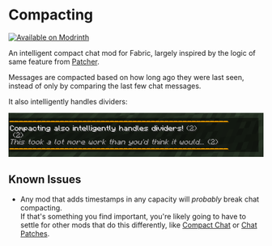# Compacting

[![Available on Modrinth](https://cdn.jsdelivr.net/npm/@intergrav/devins-badges@3/assets/compact/available/modrinth_vector.svg)](https://modrinth.com/mod/compacting)

An intelligent compact chat mod for Fabric, largely inspired by the logic of same feature from [Patcher].

Messages are compacted based on how long ago they were last seen, instead of only by comparing the last few chat messages.

It also intelligently handles dividers:

![](.github/dividers.png)

## Known Issues

- Any mod that adds timestamps in any capacity will *probably* break chat compacting.  
  If that's something you find important, you're likely going to have to settle for other mods that do this
  differently, like [Compact Chat] or [Chat Patches].

[Patcher]: https://sk1er.club/mods/patcher
[Compact Chat]: https://modrinth.com/mod/compact-chat
[Chat Patches]: https://modrinth.com/mod/chatpatches
